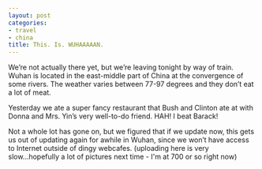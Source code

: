 ```yaml
---
layout: post
categories:
- travel
- china
title: This. Is. WUHAAAAAN.
---
```

We’re not actually there yet, but we’re leaving tonight by way of train. Wuhan is located in the east-middle part of China at the convergence of some rivers. The weather varies between 77-97 degrees and they don’t eat a lot of meat.

Yesterday we ate a super fancy restaurant that Bush and Clinton ate at with Donna and Mrs. Yin’s very well-to-do friend. HAH! I beat Barack!

Not a whole lot has gone on, but we figured that if we update now, this gets us out of updating again for awhile in Wuhan, since we won’t have access to Internet outside of dingy webcafes. (uploading here is very slow...hopefully a lot of pictures next time - I'm at 700 or so right now)